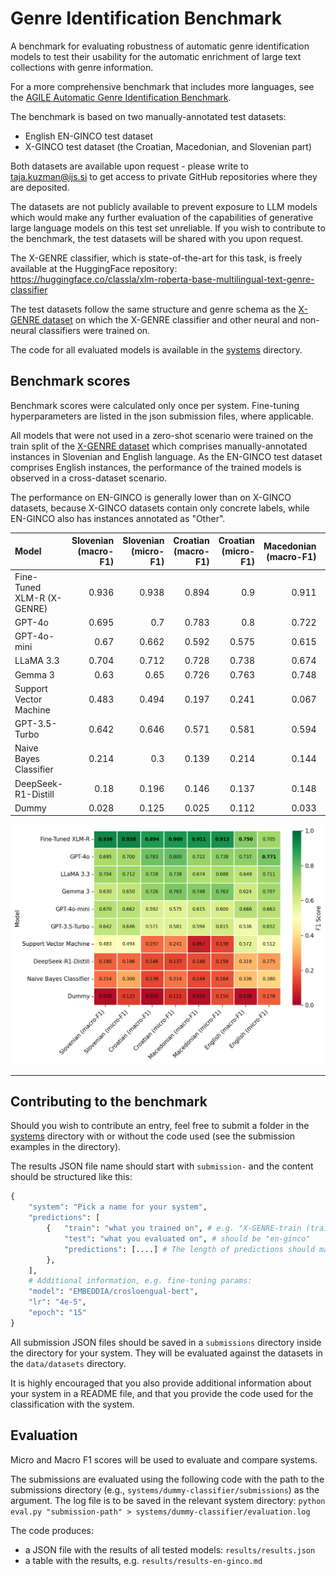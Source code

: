 # Genre Identification Benchmark

A benchmark for evaluating robustness of automatic genre identification models to test their usability for the automatic enrichment of large text collections with genre information.

For a more comprehensive benchmark that includes more languages, see the [AGILE Automatic Genre Identification Benchmark](https://github.com/TajaKuzman/AGILE-Automatic-Genre-Identification-Benchmark).

The benchmark is based on two manually-annotated test datasets:
- English EN-GINCO test dataset
- X-GINCO test dataset (the Croatian, Macedonian, and Slovenian part)

Both datasets are available upon request - please write to taja.kuzman@ijs.si to get access to private GitHub repositories where they are deposited.

The datasets are not publicly available to prevent exposure to LLM models which would make any further evaluation of the capabilities of generative large language models on this test set unreliable. If you wish to contribute to the benchmark, the test datasets will be shared with you upon request.

The X-GENRE classifier, which is state-of-the-art for this task, is freely available at the HuggingFace repository: https://huggingface.co/classla/xlm-roberta-base-multilingual-text-genre-classifier

The test datasets follow the same structure and genre schema as the [X-GENRE dataset](https://huggingface.co/datasets/TajaKuzman/X-GENRE-text-genre-dataset) on which the X-GENRE classifier and other neural and non-neural classifiers were trained on.

The code for all evaluated models is available in the [systems](systems) directory.

## Benchmark scores

Benchmark scores were calculated only once per system. Fine-tuning hyperparameters are listed in the json submission files, where applicable.

All models that were not used in a zero-shot scenario were trained on the train split of the [X-GENRE dataset](https://huggingface.co/datasets/TajaKuzman/X-GENRE-text-genre-dataset) which comprises manually-annotated instances in Slovenian and English language. As the EN-GINCO test dataset comprises English instances, the performance of the trained models is observed in a cross-dataset scenario.

The performance on EN-GINCO is generally lower than on X-GINCO datasets, because X-GINCO datasets contain only concrete labels, while EN-GINCO also has instances annotated as "Other".

| Model                  |   Slovenian (macro-F1) |   Slovenian (micro-F1) |   Croatian (macro-F1) |   Croatian (micro-F1) |   Macedonian (macro-F1) |   Macedonian (micro-F1) |   English (macro-F1) |   English (micro-F1) |
|:-----------------------|-----------------------:|-----------------------:|----------------------:|----------------------:|------------------------:|------------------------:|---------------------:|---------------------:|
| Fine-Tuned XLM-R (X-GENRE)       |                  0.936 |                  0.938 |                 0.894 |                 0.9   |                   0.911 |                   0.913 |                0.75  |                0.705 |
| GPT-4o                 |                  0.695 |                  0.7   |                 0.783 |                 0.8   |                   0.722 |                   0.738 |                0.737 |                0.771 |
| GPT-4o-mini            |                  0.67  |                  0.662 |                 0.592 |                 0.575 |                   0.615 |                   0.6   |                0.666 |                0.663 |
| LLaMA 3.3              |                  0.704 |                  0.712 |                 0.728 |                 0.738 |                   0.674 |                   0.688 |                0.649 |                0.711 |
| Gemma 3                |                  0.63  |                  0.65  |                 0.726 |                 0.763 |                   0.748 |                   0.763 |                0.624 |                0.707 |
| Support Vector Machine |                  0.483 |                  0.494 |                 0.197 |                 0.241 |                   0.067 |                   0.138 |                0.572 |                0.512 |
| GPT-3.5-Turbo          |                  0.642 |                  0.646 |                 0.571 |                 0.581 |                   0.594 |                   0.615 |                0.536 |                0.652 |
| Naive Bayes Classifier |                  0.214 |                  0.3   |                 0.139 |                 0.214 |                   0.144 |                   0.164 |                0.336 |                0.38  |
| DeepSeek-R1-Distill            |                  0.18  |                  0.196 |                 0.146 |                 0.137 |                   0.148 |                   0.158 |                0.319 |                0.275 |
| Dummy                  |                  0.028 |                  0.125 |                 0.025 |                 0.112 |                   0.033 |                   0.15  |                0.038 |                0.178 |

![](evaluation-for-the-paper/genre-results-heatmap.png)


------------------------------------------

## Contributing to the benchmark

Should you wish to contribute an entry, feel free to submit a folder in the [systems](systems) directory with or without the code used (see the submission examples in the directory).

The results JSON file name should start with `submission-` and the content should be structured like this:

```python
{
    "system": "Pick a name for your system",
    "predictions": [
        {   "train": "what you trained on", # e.g. "X-GENRE-train (train split)"
            "test": "what you evaluated on", # should be "en-ginco"
            "predictions": [....] # The length of predictions should match the length of test data
        },
    ],
    # Additional information, e.g. fine-tuning params:
    "model": "EMBEDDIA/crosloengual-bert",
    "lr": "4e-5",
    "epoch": "15"
}
```

All submission JSON files should be saved in a `submissions` directory inside the directory for your system. They will be evaluated against the datasets in the `data/datasets` directory.

It is highly encouraged that you also provide additional information about your system in a README file, and that you provide the code used for the classification with the system.

## Evaluation

Micro and Macro F1 scores will be used to evaluate and compare systems.

The submissions are evaluated using the following code with the path to the submissions directory (e.g., ``systems/dummy-classifier/submissions``) as the argument. The log file is to be saved in the relevant system directory:
```python eval.py "submission-path" > systems/dummy-classifier/evaluation.log```

The code produces:
- a JSON file with the results of all tested models: `results/results.json`
- a table with the results, e.g. `results/results-en-ginco.md`
